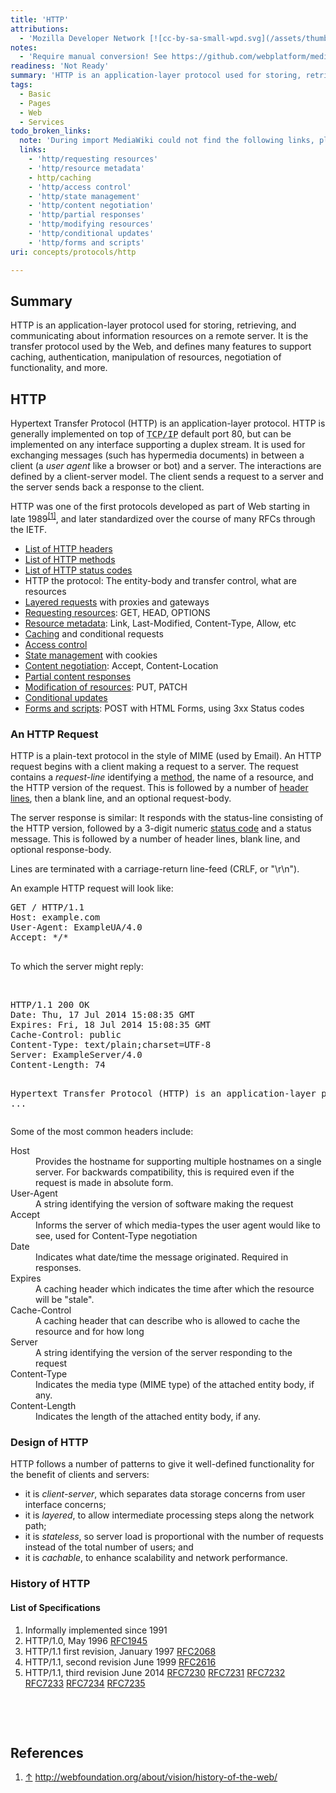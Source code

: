 ```yaml
---
title: 'HTTP'
attributions:
  - 'Mozilla Developer Network [![cc-by-sa-small-wpd.svg](/assets/thumb/8/8c/cc-by-sa-small-wpd.svg/120px-cc-by-sa-small-wpd.svg.png)](http://creativecommons.org/licenses/by-sa/3.0/us/): [Article](https://developer.mozilla.org/en-US/docs/HTTP)'
notes:
  - 'Require manual conversion! See https://github.com/webplatform/mediawiki-conversion/issues/24'
readiness: 'Not Ready'
summary: 'HTTP is an application-layer protocol used for storing, retrieving, and communicating about information resources on a remote server. It is the transfer protocol used by the Web, and defines many features to support caching, authentication, manipulation of resources, negotiation of functionality, and more.'
tags:
  - Basic
  - Pages
  - Web
  - Services
todo_broken_links:
  note: 'During import MediaWiki could not find the following links, please fix and adjust this list.'
  links:
    - 'http/requesting resources'
    - 'http/resource metadata'
    - http/caching
    - 'http/access control'
    - 'http/state management'
    - 'http/content negotiation'
    - 'http/partial responses'
    - 'http/modifying resources'
    - 'http/conditional updates'
    - 'http/forms and scripts'
uri: concepts/protocols/http

---
```

<h2>Summary</h2>
<p>
HTTP is an application-layer protocol used for storing, retrieving, and communicating about information resources on a remote server. It is the transfer protocol used by the Web, and defines many features to support caching, authentication, manipulation of resources, negotiation of functionality, and more.</p>
<h2>HTTP</h2>
<p>Hypertext Transfer Protocol (HTTP) is an application-layer protocol. HTTP is generally implemented on top of <tt><abbr title="Transmission Control Protocol, Internet Protocol">TCP/IP</abbr></tt> default port 80, but can be implemented on any interface supporting a duplex stream. It is used for exchanging messages (such has hypermedia documents) in between a client (a <i>user agent</i> like a browser or bot) and a server. The interactions are defined by a client-server model. The client sends a request to a server and the server sends back a response to the client.
</p><p>HTTP was one of the first protocols developed as part of Web starting in late 1989<sup id="cite_ref-1" class="reference"><a href="#cite_note-1">[1]</a></sup>, and later standardized over the course of many RFCs through the IETF.
</p>
<ul><li> <a href="/http/headers">List of HTTP headers</a></li>
<li> <a href="/http/methods">List of HTTP methods</a></li>
<li> <a href="/http/response_status_codes">List of HTTP status codes</a></li>
<li> HTTP the protocol: The entity-body and transfer control, what are resources</li>
<li> <a href="/concepts/Internet_and_Web/how_browsers_work#The_browser.27s_high_level_structure">Layered requests</a> with proxies and gateways</li>
<li> <a href="/w/index.php?title=http/requesting_resources&amp;action=edit&amp;redlink=1" class="new">Requesting resources</a>: GET, HEAD, OPTIONS</li>
<li> <a href="/w/index.php?title=http/resource_metadata&amp;action=edit&amp;redlink=1" class="new">Resource metadata</a>: Link, Last-Modified, Content-Type, Allow, etc</li>
<li> <a href="/w/index.php?title=http/caching&amp;action=edit&amp;redlink=1" class="new">Caching</a> and conditional requests</li>
<li> <a href="/w/index.php?title=http/access_control&amp;action=edit&amp;redlink=1" class="new">Access control</a></li>
<li> <a href="/w/index.php?title=http/state_management&amp;action=edit&amp;redlink=1" class="new">State management</a> with cookies</li>
<li> <a href="/w/index.php?title=http/content_negotiation&amp;action=edit&amp;redlink=1" class="new">Content negotiation</a>: Accept, Content-Location</li>
<li> <a href="/w/index.php?title=http/partial_responses&amp;action=edit&amp;redlink=1" class="new">Partial content responses</a></li>
<li> <a href="/w/index.php?title=http/modifying_resources&amp;action=edit&amp;redlink=1" class="new">Modification of resources</a>: PUT, PATCH</li>
<li> <a href="/w/index.php?title=http/conditional_updates&amp;action=edit&amp;redlink=1" class="new">Conditional updates</a></li>
<li> <a href="/w/index.php?title=http/forms_and_scripts&amp;action=edit&amp;redlink=1" class="new">Forms and scripts</a>: POST with HTML Forms, using 3xx Status codes</li></ul><h3>An HTTP Request</h3>
<p>HTTP is a plain-text protocol in the style of MIME (used by Email). An HTTP request begins with a client making a request to a server. The request contains a <i>request-line</i> identifying a <a href="/http/methods">method</a>, the name of a resource, and the HTTP version of the request. This is followed by a number of <a href="/http/headers">header lines</a>, then a blank line, and an optional request-body.
</p><p>The server response is similar: It responds with the status-line consisting of the HTTP version, followed by a 3-digit numeric <a href="/http/response_status_codes">status code</a> and a status message. This is followed by a number of header lines, blank line, and optional response-body.
</p><p>Lines are terminated with a carriage-return line-feed (CRLF, or "\r\n").
</p><p>An example HTTP request will look like:
</p>
<pre>GET / HTTP/1.1
Host: example.com
User-Agent: ExampleUA/4.0
Accept: */*

</pre>
<p>To which the server might reply:
</p><p><br/></p>
<pre>HTTP/1.1 200 OK
Date: Thu, 17 Jul 2014 15:08:35 GMT
Expires: Fri, 18 Jul 2014 15:08:35 GMT
Cache-Control: public
Content-Type: text/plain;charset=UTF-8
Server: ExampleServer/4.0
Content-Length: 74

Hypertext Transfer Protocol (HTTP) is an application-layer protocol. ...
</pre>
<p>Some of the most common headers include:
</p>
<dl><dt> Host </dt>
<dd> Provides the hostname for supporting multiple hostnames on a single server. For backwards compatibility, this is required even if the request is made in absolute form.</dd>
<dt> User-Agent </dt>
<dd> A string identifying the version of software making the request</dd>
<dt> Accept </dt>
<dd> Informs the server of which media-types the user agent would like to see, used for Content-Type negotiation</dd>
<dt> Date </dt>
<dd> Indicates what date/time the message originated.  Required in responses.</dd>
<dt> Expires </dt>
<dd> A caching header which indicates the time after which the resource will be "stale".</dd>
<dt> Cache-Control </dt>
<dd> A caching header that can describe who is allowed to cache the resource and for how long</dd>
<dt> Server </dt>
<dd> A string identifying the version of the server responding to the request</dd>
<dt> Content-Type </dt>
<dd> Indicates the media type (MIME type) of the attached entity body, if any.</dd>
<dt> Content-Length </dt>
<dd> Indicates the length of the attached entity body, if any.</dd></dl><h3>Design of HTTP</h3>
<p>HTTP follows a number of patterns to give it well-defined functionality for the benefit of clients and servers:
</p>
<ul><li> it is <i>client-server</i>, which separates data storage concerns from user interface concerns;</li>
<li> it is <i>layered</i>, to allow intermediate processing steps along the network path;</li>
<li> it is <i>stateless</i>, so server load is proportional with the number of requests instead of the total number of users; and</li>
<li> it is <i>cachable</i>, to enhance scalability and network performance.</li></ul><h3>History of HTTP</h3>
<h4>List of Specifications</h4>
<ol><li> Informally implemented since 1991</li>
<li> HTTP/1.0, May 1996 <a rel="nofollow" class="external text" href="http://tools.ietf.org/html/rfc1945">RFC1945</a></li>
<li> HTTP/1.1 first revision, January 1997 <a rel="nofollow" class="external text" href="http://tools.ietf.org/html/rfc2068">RFC2068</a></li>
<li> HTTP/1.1, second revision June 1999 <a rel="nofollow" class="external text" href="http://tools.ietf.org/html/rfc2616">RFC2616</a></li>
<li> HTTP/1.1, third revision June 2014 <a rel="nofollow" class="external text" href="http://tools.ietf.org/html/rfc7230">RFC7230</a> <a rel="nofollow" class="external text" href="http://tools.ietf.org/html/rfc7231">RFC7231</a> <a rel="nofollow" class="external text" href="http://tools.ietf.org/html/rfc7232">RFC7232</a> <a rel="nofollow" class="external text" href="http://tools.ietf.org/html/rfc7233">RFC7233</a> <a rel="nofollow" class="external text" href="http://tools.ietf.org/html/rfcC7234">RFC7234</a> <a rel="nofollow" class="external text" href="http://tools.ietf.org/html/rfcC7235">RFC7235</a></li></ol><p><br/></p><p><br/></p>
<h2>References</h2>
<ol class="references"><li id="cite_note-1"><span class="mw-cite-backlink"><a href="#cite_ref-1">↑</a></span> <span class="reference-text"><a rel="nofollow" class="external free" href="http://webfoundation.org/about/vision/history-of-the-web/">http://webfoundation.org/about/vision/history-of-the-web/</a></span>
</li>
</ol>
